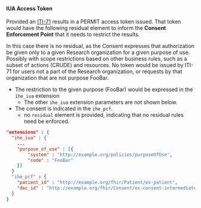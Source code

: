 #### IUA Access Token

Provided an [ITI-71](other.html#updates-to-iti-71) results in a PERMIT access token issued. That token would have the following residual element to inform the **Consent Enforcement Point** that it needs to restrict the results.

 In this case there is no residual, as the Consent expresses that authorization be given only to a given Research organization for a given purpose of use. Possibly with scope restrictions based on other business rules, such as a subset of actions (CRUDE) and resources. No token would be issued by ITI-71 for users not a part of the Research organization, or requests by that organization that are not purpose FooBar.

- The restriction to the given purpose (FooBar) would be expressed in the `ihe_iua` extension
  - The other `ihe_iua` extension parameters are not shown below.
- The consent is indicated in the `ihe_pcf`.
  - no `residual` element is provided, indicating that no residual rules need be enforced.

```json
"extensions" : {
  "ihe_iua" : {
    ...
    "purpose_of_use" : [{
        "system" : "http://example.org/policies/purposeOfUse",
        "code" : "FooBar"
    }]
  }
  "ihe_pcf" : {
    "patient_id" : "http://example.org/fhir/Patient/ex-patient",
    "doc_id" : "http://example.org/fhir/Consent/ex-consent-intermediate-purpose",
  }
}
```
